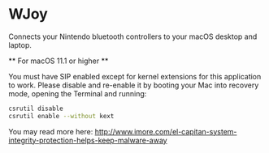 # WJoy

Connects your Nintendo bluetooth controllers to your macOS desktop and laptop.

** For macOS 11.1 or higher **

You must have SIP enabled except for kernel extensions for this application to work. Please disable and re-enable it by booting your Mac into recovery mode, opening the Terminal and running:

```sh
csrutil disable
csrutil enable --without kext
```

You may read more here: http://www.imore.com/el-capitan-system-integrity-protection-helps-keep-malware-away

